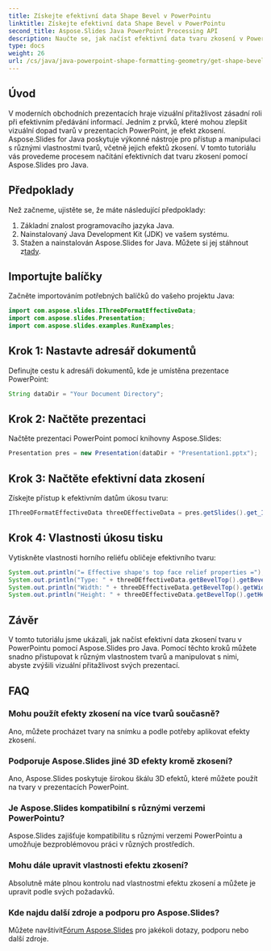 ```yaml
---
title: Získejte efektivní data Shape Bevel v PowerPointu
linktitle: Získejte efektivní data Shape Bevel v PowerPointu
second_title: Aspose.Slides Java PowerPoint Processing API
description: Naučte se, jak načíst efektivní data tvaru zkosení v PowerPointu pomocí Aspose.Slides pro Java. Vylepšete své prezentace úžasnými vizuálními efekty.
type: docs
weight: 26
url: /cs/java/java-powerpoint-shape-formatting-geometry/get-shape-bevel-effective-data-powerpoint/
---
```

## Úvod
V moderních obchodních prezentacích hraje vizuální přitažlivost zásadní roli při efektivním předávání informací. Jedním z prvků, které mohou zlepšit vizuální dopad tvarů v prezentacích PowerPoint, je efekt zkosení. Aspose.Slides for Java poskytuje výkonné nástroje pro přístup a manipulaci s různými vlastnostmi tvarů, včetně jejich efektů zkosení. V tomto tutoriálu vás provedeme procesem načítání efektivních dat tvaru zkosení pomocí Aspose.Slides pro Java.
## Předpoklady
Než začneme, ujistěte se, že máte následující předpoklady:
1. Základní znalost programovacího jazyka Java.
2. Nainstalovaný Java Development Kit (JDK) ve vašem systému.
3.  Stažen a nainstalován Aspose.Slides for Java. Můžete si jej stáhnout z[tady](https://releases.aspose.com/slides/java/).
## Importujte balíčky
Začněte importováním potřebných balíčků do vašeho projektu Java:
```java
import com.aspose.slides.IThreeDFormatEffectiveData;
import com.aspose.slides.Presentation;
import com.aspose.slides.examples.RunExamples;
```
## Krok 1: Nastavte adresář dokumentů
Definujte cestu k adresáři dokumentů, kde je umístěna prezentace PowerPoint:
```java
String dataDir = "Your Document Directory";
```
## Krok 2: Načtěte prezentaci
Načtěte prezentaci PowerPoint pomocí knihovny Aspose.Slides:
```java
Presentation pres = new Presentation(dataDir + "Presentation1.pptx");
```
## Krok 3: Načtěte efektivní data zkosení
Získejte přístup k efektivním datům úkosu tvaru:
```java
IThreeDFormatEffectiveData threeDEffectiveData = pres.getSlides().get_Item(0).getShapes().get_Item(0).getThreeDFormat().getEffective();
```
## Krok 4: Vlastnosti úkosu tisku
Vytiskněte vlastnosti horního reliéfu obličeje efektivního tvaru:
```java
System.out.println("= Effective shape's top face relief properties =");
System.out.println("Type: " + threeDEffectiveData.getBevelTop().getBevelType());
System.out.println("Width: " + threeDEffectiveData.getBevelTop().getWidth());
System.out.println("Height: " + threeDEffectiveData.getBevelTop().getHeight());
```

## Závěr
V tomto tutoriálu jsme ukázali, jak načíst efektivní data zkosení tvaru v PowerPointu pomocí Aspose.Slides pro Java. Pomocí těchto kroků můžete snadno přistupovat k různým vlastnostem tvarů a manipulovat s nimi, abyste zvýšili vizuální přitažlivost svých prezentací.
## FAQ
### Mohu použít efekty zkosení na více tvarů současně?
Ano, můžete procházet tvary na snímku a podle potřeby aplikovat efekty zkosení.
### Podporuje Aspose.Slides jiné 3D efekty kromě zkosení?
Ano, Aspose.Slides poskytuje širokou škálu 3D efektů, které můžete použít na tvary v prezentacích PowerPoint.
### Je Aspose.Slides kompatibilní s různými verzemi PowerPointu?
Aspose.Slides zajišťuje kompatibilitu s různými verzemi PowerPointu a umožňuje bezproblémovou práci v různých prostředích.
### Mohu dále upravit vlastnosti efektu zkosení?
Absolutně máte plnou kontrolu nad vlastnostmi efektu zkosení a můžete je upravit podle svých požadavků.
### Kde najdu další zdroje a podporu pro Aspose.Slides?
 Můžete navštívit[Fórum Aspose.Slides](https://forum.aspose.com/c/slides/11) pro jakékoli dotazy, podporu nebo další zdroje.